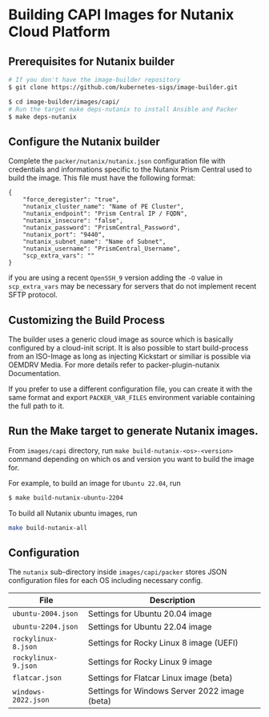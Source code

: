 # Building CAPI Images for Nutanix Cloud Platform

## Prerequisites for Nutanix builder

```bash
# If you don't have the image-builder repository
$ git clone https://github.com/kubernetes-sigs/image-builder.git

$ cd image-builder/images/capi/
# Run the target make deps-nutanix to install Ansible and Packer
$ make deps-nutanix
```

## Configure the Nutanix builder

Complete the `packer/nutanix/nutanix.json` configuration file with credentials and informations specific to the Nutanix Prism Central used to build the image.
This file must have the following format:
```
{
    "force_deregister": "true",
    "nutanix_cluster_name": "Name of PE Cluster",
    "nutanix_endpoint": "Prism Central IP / FQDN",
    "nutanix_insecure": "false",
    "nutanix_password": "PrismCentral_Password",
    "nutanix_port": "9440",
    "nutanix_subnet_name": "Name of Subnet",
    "nutanix_username": "PrismCentral_Username",
    "scp_extra_vars": ""
}
```

if you are using a recent `OpenSSH_9` version adding the `-O` value in `scp_extra_vars` may be necessary for servers that do not implement recent SFTP protocol.

## Customizing the Build Process

The builder uses a generic cloud image as source which is basically configured by a cloud-init script.
It is also possible to start build-process from an ISO-Image as long as injecting Kickstart or similiar is possible via OEMDRV Media.
For more details refer to packer-plugin-nutanix Documentation.

If you prefer to use a different configuration file, you can create it with the same format and export `PACKER_VAR_FILES` environment variable containing the full path to it.
## Run the Make target to generate Nutanix images.
From `images/capi` directory, run `make build-nutanix-<os>-<version>` command depending on which os and version you want to build the image for.

For example, to build an image for `Ubuntu 22.04`, run
```bash
$ make build-nutanix-ubuntu-2204
```

To build all Nutanix ubuntu images, run

```bash
make build-nutanix-all
```

## Configuration

The `nutanix` sub-directory inside `images/capi/packer` stores JSON configuration files for each OS including necessary config.

| File                | Description                                   |
|---------------------|-----------------------------------------------|
| `ubuntu-2004.json`  | Settings for Ubuntu 20.04 image               |
| `ubuntu-2204.json`  | Settings for Ubuntu 22.04 image               |
| `rockylinux-8.json` | Settings for Rocky Linux 8 image (UEFI)       |
| `rockylinux-9.json` | Settings for Rocky Linux 9 image              |
| `flatcar.json`      | Settings for Flatcar Linux image (beta)       |
| `windows-2022.json` | Settings for Windows Server 2022 image (beta) |

